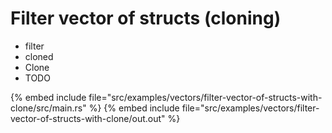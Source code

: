 # Filter vector of structs (cloning)

* filter
* cloned
* Clone
* TODO

{% embed include file="src/examples/vectors/filter-vector-of-structs-with-clone/src/main.rs" %}
{% embed include file="src/examples/vectors/filter-vector-of-structs-with-clone/out.out" %}


